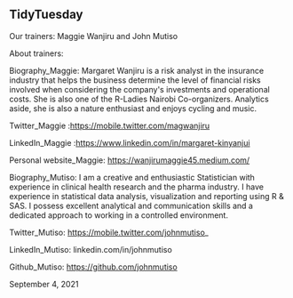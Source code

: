 ## TidyTuesday

Our trainers: Maggie Wanjiru and John Mutiso

About trainers:

Biography_Maggie: Margaret Wanjiru is a risk analyst in the insurance industry that helps the business determine the level of financial risks involved when considering the company's investments and operational costs. She is also one of the R-Ladies Nairobi Co-organizers. Analytics aside, she is also a nature enthusiast and enjoys cycling and music.

Twitter_Maggie :https://mobile.twitter.com/magwanjiru

LinkedIn_Maggie :https://www.linkedin.com/in/margaret-kinyanjui

Personal website_Maggie: https://wanjirumaggie45.medium.com/

Biography_Mutiso: I am a creative and enthusiastic Statistician with experience in clinical health research and the pharma industry. I have experience in statistical data analysis, visualization and reporting using R & SAS. I possess excellent analytical and communication skills and a dedicated approach to working in a controlled environment.

Twitter_Mutiso: https://mobile.twitter.com/johnmutiso_

LinkedIn_Mutiso: linkedin.com/in/johnmutiso

Github_Mutiso: https://github.com/johnmutiso

September 4, 2021
